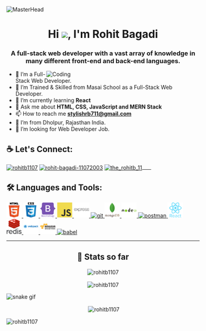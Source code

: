 ![MasterHead](http://propulsive.in/assets/img/service-icon/web.gif)
<h1 align="center">Hi <img src="https://raw.githubusercontent.com/MartinHeinz/MartinHeinz/master/wave.gif" width="30px">, I'm Rohit Bagadi</h1>
<h3 align="center">A full-stack web developer with a vast array of knowledge in many different front-end and back-end languages.</h3>
<img align="right" alt="Coding" width="400" src="https://cdn.dribbble.com/users/1162077/screenshots/3848914/programmer.gif">

- 🔭 I’m a Full-Stack Web Developer.
- 🌱 I’m Trained & Skilled from Masai School as a Full-Stack Web Developer.                                                     
- 🌱 I’m currently learning **React**
- 💬 Ask me about **HTML, CSS, JavaScript and MERN Stack**
- 📫 How to reach me **stylishrb711@gmail.com**
- 💬 I’m from Dholpur, Rajasthan India.
- 👯 I’m looking for Web Developer Job.


<h2 align="left">☕ Let's Connect:</h2>
<p align="left">
<a href="https://twitter.com/rohitb1107" target="blank"><img align="center" src="https://raw.githubusercontent.com/rahuldkjain/github-profile-readme-generator/master/src/images/icons/Social/twitter.svg" alt="rohitb1107" height="30" width="40" /></a>
<a href="https://linkedin.com/in/rohit-bagadi-11072003" target="blank"><img align="center" src="https://raw.githubusercontent.com/rahuldkjain/github-profile-readme-generator/master/src/images/icons/Social/linked-in-alt.svg" alt="rohit-bagadi-11072003" height="30" width="40" /></a>
<a href="https://www.instagram.com/the_rohitb_11" target="blank"><img align="center" src="https://raw.githubusercontent.com/rahuldkjain/github-profile-readme-generator/master/src/images/icons/Social/instagram.svg" alt="the_rohitb_11" height="30" width="40" />&nbsp;&nbsp;&nbsp;&nbsp;&nbsp;&nbsp;</a>
</p>

<h2 align="left">🛠 Languages and Tools:</h2>
<p align="left"> <a href="https://www.w3.org/html/" target="_blank" rel="noreferrer"> <img src="https://raw.githubusercontent.com/devicons/devicon/master/icons/html5/html5-original-wordmark.svg" alt="html5" width="40" height="40"/> </a> <a href="https://www.w3schools.com/css/" target="_blank" rel="noreferrer"> <img src="https://raw.githubusercontent.com/devicons/devicon/master/icons/css3/css3-original-wordmark.svg" alt="css3" width="40" height="40"/> </a> <a href="https://getbootstrap.com" target="_blank" rel="noreferrer"> <img src="https://raw.githubusercontent.com/devicons/devicon/master/icons/bootstrap/bootstrap-plain-wordmark.svg" alt="bootstrap" width="40" height="40"/> </a> <a href="https://developer.mozilla.org/en-US/docs/Web/JavaScript" target="_blank" rel="noreferrer"> <img src="https://raw.githubusercontent.com/devicons/devicon/master/icons/javascript/javascript-original.svg" alt="javascript" width="40" height="40"/> </a> <a href="https://expressjs.com" target="_blank" rel="noreferrer"> <img src="https://raw.githubusercontent.com/devicons/devicon/master/icons/express/express-original-wordmark.svg" alt="express" width="40" height="40"/> </a> <a href="https://git-scm.com/" target="_blank" rel="noreferrer"> <img src="https://www.vectorlogo.zone/logos/git-scm/git-scm-icon.svg" alt="git" width="40" height="40"/> </a>  <a href="https://www.mongodb.com/" target="_blank" rel="noreferrer"> <img src="https://raw.githubusercontent.com/devicons/devicon/master/icons/mongodb/mongodb-original-wordmark.svg" alt="mongodb" width="40" height="40"/> </a> <a href="https://nodejs.org" target="_blank" rel="noreferrer"> <img src="https://raw.githubusercontent.com/devicons/devicon/master/icons/nodejs/nodejs-original-wordmark.svg" alt="nodejs" width="40" height="40"/> </a> <a href="https://postman.com" target="_blank" rel="noreferrer"> <img src="https://www.vectorlogo.zone/logos/getpostman/getpostman-icon.svg" alt="postman" width="40" height="40"/> </a> <a href="https://reactjs.org/" target="_blank" rel="noreferrer"> <img src="https://raw.githubusercontent.com/devicons/devicon/master/icons/react/react-original-wordmark.svg" alt="react" width="40" height="40"/> </a> <a href="https://redis.io" target="_blank" rel="noreferrer"> <img src="https://raw.githubusercontent.com/devicons/devicon/master/icons/redis/redis-original-wordmark.svg" alt="redis" width="40" height="40"/> </a> <a href="https://webpack.js.org" target="_blank" rel="noreferrer"> <img src="https://raw.githubusercontent.com/devicons/devicon/d00d0969292a6569d45b06d3f350f463a0107b0d/icons/webpack/webpack-original-wordmark.svg" alt="webpack" width="40" height="40"/> </a> <a href="https://aws.amazon.com" target="_blank" rel="noreferrer"> <img src="https://raw.githubusercontent.com/devicons/devicon/master/icons/amazonwebservices/amazonwebservices-original-wordmark.svg" alt="aws" width="40" height="40"/> </a> <a href="https://babeljs.io/" target="_blank" rel="noreferrer"> <img src="https://www.vectorlogo.zone/logos/babeljs/babeljs-icon.svg" alt="babel" width="40" height="40"/> </a> </p>
<hr/>
<h2 align="center">👷 Stats so far</h2>
<p align="center"><img align="center" src="https://github-readme-stats.vercel.app/api/top-langs?username=rohitb1107&show_icons=true&locale=en&layout=compact&theme=radical" alt="rohitb1107" /></p>

<p align="center"><img align="center" src="https://github-readme-streak-stats.herokuapp.com/?user=rohitb1107&theme=radical" alt="rohitb1107" /></p>

![snake gif](https://github.com/Rohitb1107/Rohitb1107/blob/output/github-contribution-grid-snake.gif)

<p align="center">&nbsp;<img align="center" src="https://github-readme-stats.vercel.app/api?username=rohitb1107&show_icons=true&locale=en&theme=radical" alt="rohitb1107" /></p>

<p><img align="center" src="https://raw.githubusercontent.com/Trilokia/Trilokia/379277808c61ef204768a61bbc5d25bc7798ccf1/bottom_header.svg" alt="rohitb1107" /></p>



